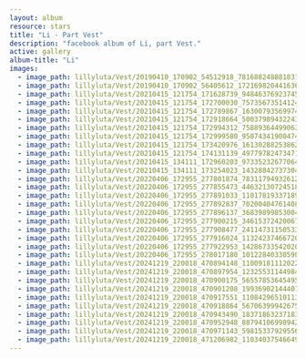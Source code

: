 ```yaml
---
layout: album
resource: stars
title: "Li - Part Vest"
description: "facebook album of Li, part Vest."
active: gallery
album-title: "Li"
images:
  - image_path: lillyluta/Vest/20190410_170902_54512918_781688248881831_7963144716886835748_n.jpg
  - image_path: lillyluta/Vest/20190410_170902_56405612_172169820441636_3572336252302860389_n.jpg
  - image_path: lillyluta/Vest/20210415_121754_171628739_948463769237455_3370831021229395033_n.jpg
  - image_path: lillyluta/Vest/20210415_121754_172700030_757356735141249_5163656632801867859_n.jpg
  - image_path: lillyluta/Vest/20210415_121754_172789867_163007935699744_874398661440180501_n.jpg
  - image_path: lillyluta/Vest/20210415_121754_172918664_500379894322430_795205109111540899_n.jpg
  - image_path: lillyluta/Vest/20210415_121754_172994312_758893644990637_985900002428492440_n.jpg
  - image_path: lillyluta/Vest/20210415_121754_172999580_950743419004740_1908368141678940826_n.jpg
  - image_path: lillyluta/Vest/20210415_121754_173420976_161302882538629_1001093476551563415_n.jpg
  - image_path: lillyluta/Vest/20210415_121754_174131139_497797824734711_4161667276591613675_n.jpg
  - image_path: lillyluta/Vest/20210415_134111_172960203_973352326770641_6892456610185604249_n.jpg
  - image_path: lillyluta/Vest/20210415_134111_173254023_1432884273730495_2721725586209415139_n.jpg
  - image_path: lillyluta/Vest/20220406_172955_277801874_783117949326128_6677400978003584106_n.jpg
  - image_path: lillyluta/Vest/20220406_172955_277855473_446321307245183_5266721202971617819_n.jpg
  - image_path: lillyluta/Vest/20220406_172955_277891033_1101781933718964_466621156255014976_n.jpg
  - image_path: lillyluta/Vest/20220406_172955_277892837_702004047614085_6961519876486290009_n.jpg
  - image_path: lillyluta/Vest/20220406_172955_277896137_368398998530045_7767194587041856872_n.jpg
  - image_path: lillyluta/Vest/20220406_172955_277900215_346153724200673_3131499043958326883_n.jpg
  - image_path: lillyluta/Vest/20220406_172955_277908477_241147311505330_578916651387683891_n.jpg
  - image_path: lillyluta/Vest/20220406_172955_277916024_113242374667204_628927694462651869_n.jpg
  - image_path: lillyluta/Vest/20220406_172955_277922953_1428673354202092_8626870027996262640_n.jpg
  - image_path: lillyluta/Vest/20220406_172955_278017180_1012284033059081_2859982465930415217_n.jpg
  - image_path: lillyluta/Vest/20241219_220018_470894148_1100918111202244_7197735336346991455_n.jpg
  - image_path: lillyluta/Vest/20241219_220018_470897954_1232553114498401_1067249732532596168_n.jpg
  - image_path: lillyluta/Vest/20241219_220018_470900175_565578536454958_1907196426112273329_n.jpg
  - image_path: lillyluta/Vest/20241219_220018_470901208_1993690214440145_904292120933685039_n.jpg
  - image_path: lillyluta/Vest/20241219_220018_470917551_1108429651011317_93655815636154144_n.jpg
  - image_path: lillyluta/Vest/20241219_220018_470918864_567063999426757_2174289140148979471_n.jpg
  - image_path: lillyluta/Vest/20241219_220018_470943490_1837186323718338_3918810966963976918_n.jpg
  - image_path: lillyluta/Vest/20241219_220018_470952948_887941069989428_6892184791488215164_n.jpg
  - image_path: lillyluta/Vest/20241219_220018_470971143_598153379295567_6803319523713479362_n.jpg
  - image_path: lillyluta/Vest/20241219_220018_471206982_1103403754664928_3570737004685453167_n.jpg
---
```

